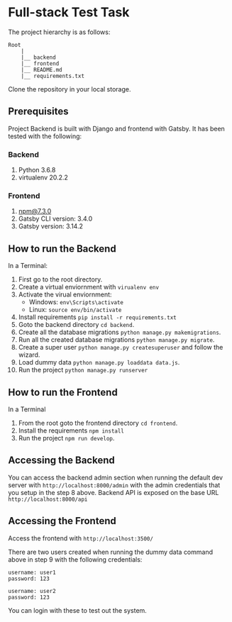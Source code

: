 # Full-stack Test Task

The project hierarchy is as follows:

```
Root
    |
    |__ backend
    |__ frontend
    |__ README.md
    |__ requirements.txt
```

Clone the repository in your local storage.

## Prerequisites

Project Backend is built with Django and frontend with Gatsby. It has been tested with the following:

### Backend
1. Python 3.6.8
2. virtualenv 20.2.2


### Frontend
1. npm@7.3.0
2. Gatsby CLI version: 3.4.0
3. Gatsby version: 3.14.2

## How to run the Backend
In a Terminal:

1. First go to the root directory.
2. Create a virtual enviornment with `virualenv env`
3. Activate the virual enviornment:
    - Windows: `env\Scripts\activate`
    - Linux: `source env/bin/activate`
4. Install requirements `pip install -r requirements.txt`
5. Goto the backend directory `cd backend`.
6. Create all the database migrations `python manage.py makemigrations`.
7. Run all the created database migrations `python manage.py migrate`.
8. Create a super user `python manage.py createsuperuser` and follow the wizard.
9. Load dummy data `python manage.py loaddata data.js`.
10. Run the project `python manage.py runserver`

## How to run the Frontend
In a Terminal

1. From the root goto the frontend directory `cd frontend`.
2. Install the requirements `npm install`
3. Run the project `npm run develop`.

## Accessing the Backend

You can access the backend admin section when running the default dev server with `http://localhost:8000/admin` with the admin credentials that you setup in the step 8 above. Backend API is exposed on the base URL `http://localhost:8000/api`

## Accessing the Frontend

Access the frontend with `http://localhost:3500/`

There are two users created when running the dummy data command above in step 9 with the following credentials:

```
username: user1
password: 123
```

```
username: user2
password: 123
```

You can login with these to test out the system.
